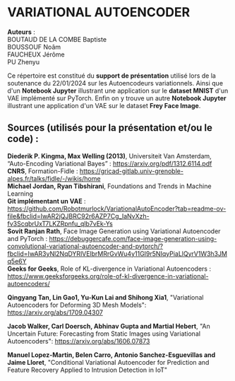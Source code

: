 # VARIATIONAL AUTOENCODER

**Auteurs** :  
BOUTAUD DE LA COMBE Baptiste  
BOUSSOUF Noâm  
FAUCHEUX Jérôme  
PU Zhenyu  


Ce répertoire est constitué du **support de présentation** utilisé lors de la soutenance du 22/01/2024 sur les Autoencodeurs variationnels. Ainsi que d'un **Notebook Jupyter** illustrant une application sur le **dataset MNIST** d'un VAE implémenté sur PyTorch.
Enfin on y trouve un autre **Notebook Jupyter** illustrant une application d'un VAE sur le dataset **Frey Face Image**.

## Sources (utilisés pour la présentation et/ou le code) :

**Diederik P. Kingma, Max Welling (2013)**, Universiteit Van Amsterdam, “Auto-Encoding Variational Bayes” : https://arxiv.org/pdf/1312.6114.pdf  
**CNRS**, Formation-Fidle : https://gricad-gitlab.univ-grenoble-alpes.fr/talks/fidle/-/wikis/home  
**Michael Jordan, Ryan Tibshirani**, Foundations and Trends in Machine Learning  
**Git implémentant un VAE** : https://github.com/Robotmurlock/VariationalAutoEncoder?tab=readme-ov-file&fbclid=IwAR2jQJBRC92r6AZP7Cg_IaNvXzh-fv3ScqbrUxT7LKZRpnfu_qlb7vEk-Ys  
**Sovit Ranjan Rath**, Face Image Generation using Variational Autoencoder and PyTorch : https://debuggercafe.com/face-image-generation-using-convolutional-variational-autoencoder-and-pytorch/?fbclid=IwAR3yNl2NqDYRlVElbrMRrGvWu4y11GI9r5NIqyPiaLlQyrV1W3h3JMq5e6Y  
**Geeks for Geeks**, Role of KL-divergence in Variational Autoencoders : https://www.geeksforgeeks.org/role-of-kl-divergence-in-variational-autoencoders/  

**Qingyang Tan, Lin Gao1, Yu-Kun Lai and Shihong Xia1**, "Variational Autoencoders for Deforming 3D Mesh Models": https://arxiv.org/abs/1709.04307

**Jacob Walker, Carl Doersch, Abhinav Gupta and Martial Hebert**, "An Uncertain Future: Forecasting from Static Images using Variational Autoencoders": https://arxiv.org/abs/1606.07873

**Manuel Lopez-Martin, Belen Carro, Antonio Sanchez-Esguevillas and Jaime Lloret**, "Conditional Variational Autoencoder for Prediction and Feature Recovery Applied to Intrusion Detection in IoT"

